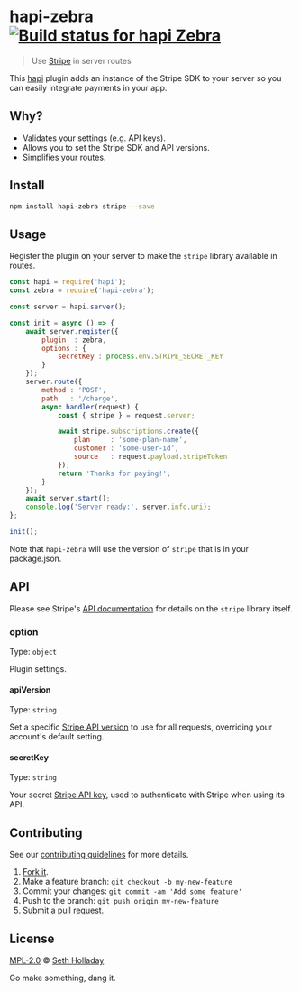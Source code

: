 # hapi-zebra [![Build status for hapi Zebra](https://img.shields.io/circleci/project/sholladay/hapi-zebra/master.svg "Build Status")](https://circleci.com/gh/sholladay/hapi-zebra "Builds")

> Use [Stripe](https://stripe.com) in server routes

This [hapi](https://hapijs.com) plugin adds an instance of the Stripe SDK to your server so you can easily integrate payments in your app.

## Why?

 - Validates your settings (e.g. API keys).
 - Allows you to set the Stripe SDK and API versions.
 - Simplifies your routes.

## Install

```sh
npm install hapi-zebra stripe --save
```

## Usage

Register the plugin on your server to make the `stripe` library available in routes.

```js
const hapi = require('hapi');
const zebra = require('hapi-zebra');

const server = hapi.server();

const init = async () => {
    await server.register({
        plugin  : zebra,
        options : {
            secretKey : process.env.STRIPE_SECRET_KEY
        }
    });
    server.route({
        method : 'POST',
        path   : '/charge',
        async handler(request) {
            const { stripe } = request.server;

            await stripe.subscriptions.create({
                plan     : 'some-plan-name',
                customer : 'some-user-id',
                source   : request.payload.stripeToken
            });
            return 'Thanks for paying!';
        }
    });
    await server.start();
    console.log('Server ready:', server.info.uri);
};

init();
```

Note that `hapi-zebra` will use the version of `stripe` that is in your package.json.

## API

Please see Stripe's [API documentation](https://stripe.com/docs/api/node) for details on the `stripe` library itself.

### option

Type: `object`

Plugin settings.

#### apiVersion

Type: `string`

Set a specific [Stripe API version](https://stripe.com/docs/upgrades) to use for all requests, overriding your account's default setting.

#### secretKey

Type: `string`

Your secret [Stripe API key](https://stripe.com/docs/dashboard#api-keys), used to authenticate with Stripe when using its API.

## Contributing

See our [contributing guidelines](https://github.com/sholladay/hapi-zebra/blob/master/CONTRIBUTING.md "Guidelines for participating in this project") for more details.

1. [Fork it](https://github.com/sholladay/hapi-zebra/fork).
2. Make a feature branch: `git checkout -b my-new-feature`
3. Commit your changes: `git commit -am 'Add some feature'`
4. Push to the branch: `git push origin my-new-feature`
5. [Submit a pull request](https://github.com/sholladay/hapi-zebra/compare "Submit code to this project for review").

## License

[MPL-2.0](https://github.com/sholladay/hapi-zebra/blob/master/LICENSE "License for hapi-zebra") © [Seth Holladay](https://seth-holladay.com "Author of hapi-zebra")

Go make something, dang it.
